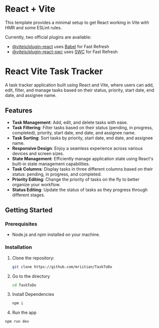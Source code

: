 # React + Vite

This template provides a minimal setup to get React working in Vite with HMR and some ESLint rules.

Currently, two official plugins are available:

- [@vitejs/plugin-react](https://github.com/vitejs/vite-plugin-react/blob/main/packages/plugin-react/README.md) uses [Babel](https://babeljs.io/) for Fast Refresh
- [@vitejs/plugin-react-swc](https://github.com/vitejs/vite-plugin-react-swc) uses [SWC](https://swc.rs/) for Fast Refresh

# React Vite Task Tracker

A task tracker application built using React and Vite, where users can add, edit, filter, and manage tasks based on their status, priority, start date, end date, and assignee name.

## Features

- **Task Management**: Add, edit, and delete tasks with ease.
- **Task Filtering**: Filter tasks based on their status (pending, in progress, completed), priority, start date, end date, and assignee name.
- **Task Sorting**: Sort tasks by priority, start date, end date, and assignee name.
- **Responsive Design**: Enjoy a seamless experience across various devices and screen sizes.
- **State Management**: Efficiently manage application state using React's built-in state management capabilities.
- **Task Columns**: Display tasks in three different columns based on their status: pending, in progress, and completed.
- **Priority Editing**: Change the priority of tasks on the fly to better organize your workflow.
- **Status Editing**: Update the status of tasks as they progress through different stages.

## Getting Started

### Prerequisites

- Node.js and npm installed on your machine.

### Installation

1. Clone the repository:

   ```bash
   git clone https://github.com/mriitian/TaskToDo
   ```
2. Go to the directory
   ```bash
   cd TaskToDo
   ```
3. Install Dependencies
   ```bash
   npm i
   ```
4. Run the app
  ```bash
  npm run dev
  ```

